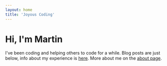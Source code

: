 ```yaml
---
layout: home
title: 'Joyous Coding'
---
```


# Hi, I'm Martin

I've been coding and helping others to code for a while. Blog posts are just below, info about my experience is [here](/work). More about me on the [about page](/about).

